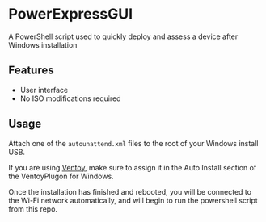 # PowerExpressGUI

A PowerShell script used to quickly deploy and assess a device after Windows installation

## Features

- User interface
- No ISO modifications required

## Usage

Attach one of the `autounattend.xml` files to the root of your Windows install USB.

If you are using [Ventoy](https://github.com/Ventoy/Ventoy), make sure to assign it in the Auto Install section of the VentoyPlugon for Windows.

Once the installation has finished and rebooted, you will be connected to the Wi-Fi network automatically, and will begin to run the powershell script from this repo.
